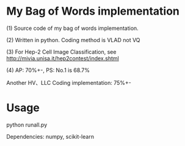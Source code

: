 # My Bag of Words implementation
(1) Source code of my bag of words implementation.

(2) Written in python. Coding method is VLAD not VQ

(3) For Hep-2 Cell Image Classification, see http://mivia.unisa.it/hep2contest/index.shtml

(4) AP: 70%+-,  PS: No.1 is 68.7%
	
Another HV、LLC Coding implementation: 75%+-

# Usage
python runall.py

Dependencies: numpy, scikit-learn